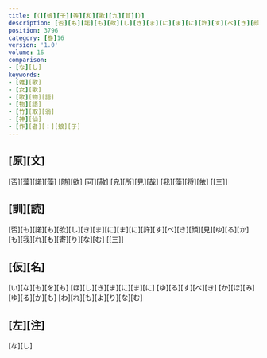 ```yaml
---
title: [（][娘][子][等][和][歌][九][首][）]
description: [否][も][諾][も][欲][し][き][ま][に][ま][に][許][す][べ][き][顔][見][ゆ][る][か][も][我][れ][も][寄][り][な][む] [[三]]
position: 3796
category: [巻]16
version: '1.0'
volume: 16
comparison:
- [な][し]
keywords:
- [雑][歌]
- [女][歌]
- [歌][物][語]
- [物][語]
- [竹][取][翁]
- [神][仙]
- [作][者][：][娘][子]
---
```


## [原][文]

[否][藻][諾][藻] [随][欲] [可][赦] [皃][所][見][哉] [我][藻][将][依] [[三]]

## [訓][読]

[否][も][諾][も][欲][し][き][ま][に][ま][に][許][す][べ][き][顔][見][ゆ][る][か][も][我][れ][も][寄][り][な][む] [[三]]

## [仮][名]

[い][な][も][を][も] [ほ][し][き][ま][に][ま][に] [ゆ][る][す][べ][き] [か][ほ][み][ゆ][る][か][も] [わ][れ][も][よ][り][な][む]

## [左][注]

[な][し]
